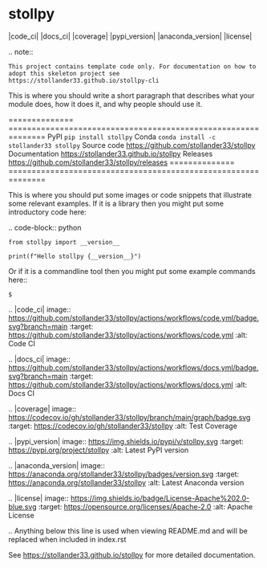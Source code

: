 stollpy
===========================

|code_ci| |docs_ci| |coverage| |pypi_version| |anaconda_version| |license|

.. note::

    This project contains template code only. For documentation on how to
    adopt this skeleton project see
    https://stollander33.github.io/stollpy-cli

This is where you should write a short paragraph that describes what your module does,
how it does it, and why people should use it.

============== ==============================================================
PyPI           ``pip install stollpy``
Conda          ``conda install -c stollander33 stollpy``
Source code    https://github.com/stollander33/stollpy
Documentation  https://stollander33.github.io/stollpy
Releases       https://github.com/stollander33/stollpy/releases
============== ==============================================================

This is where you should put some images or code snippets that illustrate
some relevant examples. If it is a library then you might put some
introductory code here:

.. code-block:: python

    from stollpy import __version__

    print(f"Hello stollpy {__version__}")

Or if it is a commandline tool then you might put some example commands here::

    $ 

.. |code_ci| image:: https://github.com/stollander33/stollpy/actions/workflows/code.yml/badge.svg?branch=main
    :target: https://github.com/stollander33/stollpy/actions/workflows/code.yml
    :alt: Code CI

.. |docs_ci| image:: https://github.com/stollander33/stollpy/actions/workflows/docs.yml/badge.svg?branch=main
    :target: https://github.com/stollander33/stollpy/actions/workflows/docs.yml
    :alt: Docs CI

.. |coverage| image:: https://codecov.io/gh/stollander33/stollpy/branch/main/graph/badge.svg
    :target: https://codecov.io/gh/stollander33/stollpy
    :alt: Test Coverage

.. |pypi_version| image:: https://img.shields.io/pypi/v/stollpy.svg
    :target: https://pypi.org/project/stollpy
    :alt: Latest PyPI version

.. |anaconda_version| image:: https://anaconda.org/stollander33/stollpy/badges/version.svg
    :target: https://anaconda.org/stollander33/stollpy
    :alt: Latest Anaconda version

.. |license| image:: https://img.shields.io/badge/License-Apache%202.0-blue.svg
    :target: https://opensource.org/licenses/Apache-2.0
    :alt: Apache License

..
    Anything below this line is used when viewing README.md and will be replaced
    when included in index.rst

See https://stollander33.github.io/stollpy for more detailed documentation.
